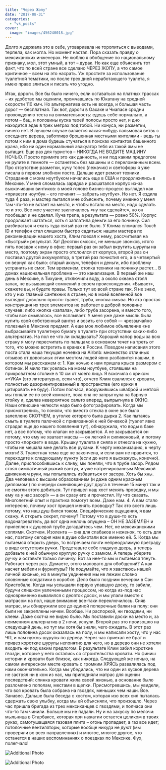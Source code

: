 ```yaml
---
title: "Через Жопу"
date: "2017-08-31"
categories: 
  - "vk_posts"
cover:
  image: "images/456240018.jpg"
---
```


Долго я держала это в себе, уговаривала не торопиться с выводами, терпела, как могла. Но момент настал. Пора сказать правду о мексиканских инженерах. Не люблю я обобщение по национальному признаку, мол, этот умный, а тот – дурак. Но как еще объяснить тот факт, что по всей стране все сделано ЧЕРЕЗ ЖОПУ, а что самое критичное – всем на это насрать. Уж простите за использование туалетной тематики, но после трех дней неработающего туалета, я имею право злиться и писать что угодно.

<!--more-->

Итак, дороги. Все бы было ничего, если оставаться на платных трассах – их удобство мы оценили, промчавшись по Юкатану на средней скорости 110 кмч. Но альтернатива есть не всегда, и большая часть дорог — бесплатная. Так вот, дороги в Оахаке и Чиапасе сродни прохождению теста на внимательность: едешь себе нормально, а потом – бац, и половины куска твоей полосы просто нет, и дно находится эдак в трех метрах под тобой. Ни конуса, ни разметки, ничего нет. В лучшем случае валяется какая-нибудь пальмовая ветвь с соседнего дерева, заботливо брошенная местными жителями - ведь ты потом к ним в дома будешь стучаться в поисках контактов башенного крана, ибо ни один нормальный эвакуатор тебя из такой ямы не вытащит. Еще раз для туристов – НИКОГДА НЕ ВОДИТЕ МАШИНУ НОЧЬЮ. Просто примите это как данность, и ни под каким предлогом не рулите в темноте — останетесь без машины и с переломанным всем. Про отсутствие разметки, кучу топес (лежачих) и светофоры я уже писала в первом злобном посте. Дальше идет ремонт техники. Страдания с моим ноутбуком начались еще в США и продолжились в Мексике. У меня сломалась зарядка и расшатался корпус из-за выскочивших винтиков: в моей голове бизнес-процесс выглядел как «привезти ноутбук – его починят — забрать ноутбук». Но нет. Я ездила туда 4 раза, и мастер пытался мне объяснить, почему именно у меня там что-то не встает на место, и чтобы встало на место, надо сделать то и это. Все мое участие заключалось «ну так сделайте», но он пообещал и не сделал. Куча трепа, а результата — ровно 50%. Корпус продолжает шататься, хоть я заплатила деньги за его починку. Сил разбираться и ехать туда пятый раз не было. У Клима сломался Touch ID и телефон стал слишком быстро садиться: нашли мастера по рекомендации нашего хоста, Клим поехал к нему, рассчитывая на «быстрый» результат. Ха! Десятки смссок, не меньше звонков, итого пять поездок к нему в офис: первый раз он забыл вкрутить шурупы на место, поэтому экран просто отслоился от корпуса, второй раз он поставил другой аккумулятор, в третий раз почистил его, а в четвертый он вернул как было: старый аккум, телефон и деньги, ибо проблему устранить не смог. Тем временем, стопка техники на починку растет… В домах национальная проблема — это канализация. В первый же наш день в Мексике, в Тихуане, отключили воду, а около океана стоял запах, не вызывающий сомнений в своем происхождении. «Бывает», скажете вы, и будете правы. Только тут во всей стране так. Я не знаю, кто у них главный сантехник в стране, но в моей вселенной все выглядит довольно просто: туалет, труба, кнопка смыва. Но эта простая конструкция их трех элементов не работает в доброй половине случаев: либо кнопка «запала», либо труба засорена, и вместо того, чтобы все смывалось, все всплывает. У меня уже даже мысль была купить свой собственный вантуз и возить его собой — чрезвычайно полезный в Мексике предмет. А еще мое любимое объявление «не выбрасывайте туалетную бумагу в туалет» при отсутствии каких-либо альтернатив. На пол ее что ли складывать? Хороший напор воды за всю страну я могу пересчитать по пальцам: в основном течет на треть от того, что можно встретить в кранах в России. Поводом написания этого поста стала наша текущая ночевка на Airbnb: множество отличных отзывов от довольных этим местом людей явно разбавится нашим, в котором мы расскажем о: 1. Как ночью к нам пришла крыса размером с ботинок. И мило так уселась на моем ноутбуке, стоявшем на прикроватном столике в 10 см от моего лица. Я вскочила с криком «\*УКА» (это литературно, если что), отчего Клим свалился с кровати, полностью дезориентированный в пространстве (его крики я цитировать не буду). Потом полчаса, вооружившись шваброй и метлой мы гоняли ее по всей комнате, пока она не запрыгнула на барную стойку и, сделав невероятное сальто вперед, выпрыгнула в ОКНО. Наши отвисшие челюсти надо было фотографировать. Когда мы присмотрелись, то поняли, что вместо стекла в окне все было залеплено СКОТЧЕМ, в уголке которого была дырка 2. Как пытаясь смыть в туалете палочкой с привязанной к ней бечевкой (туалет явно страдал еще до нашего появления тут), обнаружила, что воды в баке нет, а все потому, что клапан не закрывается. А не закрывается он потому, что ему не хватает массы — он легкий и силиконовый, и потому просто «порхает» в воде. Крышку туалета я сняла и отнесла на кухню, чтобы не мешала мне делать все руками. К черту механизацию, к черту мозги! 3. Туалетная тема еще не закончена, и если вам не нравится, то переходите к следующему пункту (если до него я выскажусь, конечно). Далее, приспособившись к сливу, мы поняли, что в трубе засор. Рядом стоял симпатичный рыжий вантуз, и уже натренированным Мексикой движением руки, мы попытались избавиться от засора. Хоть бы хны. Два человека с высшим образованием (и даже одним красным дипломом!) по очереди сменяющие друг друга в течение 15 минут так и не смогли этого добиться. Тут пришел наш хост менять проводку, и мы ему «а у нас засор!» — а он сразу его и прочистил. Ну что сказать. Многолетний опыт и практика помогут всем. Даже нам. 4. А вам стало интересно, почему хост пришел менять проводку? Так это всего лишь потому, что наш душ бился током. Специфические ощущения, я вам скажу. А открыть секрет, почему? Потому что в душе-то есть водонагреватель, да вот одна мелочь опущена – ОН НЕ ЗАЗЕМЛЕН и прилеплен к душевой трубе догадайтесь чем. Нет, не мексиканскими соплями. Скотчем. Изолента — она для слабаков и неженок, то есть для нас, поэтому сегодня нам в душе обмотали все именно ей. 5. Когда мы пытаемся открыть дверь, то встречаем почти непреодолимую преграду в виде отсутствия ручки. Представьте себе гладкую дверь, а теперь добавьте к ней обычную круглую ручку с замком. А теперь уберите ручку и оставьте только личинку. Вот за нее-то мы и пытаемся тянуть. Работает через раз. Думаете, этого маловато для обобщений? А как насчет мебели и фурнитуры? Не подумайте, что я хвастаюсь нашей личной жизнью, но в минуты уединения мы не лежим словно оловянные солдатики в коробке. Дело было поздним вечером в Сан Кристобале. Когда мы услышали первую упавшую доску, то забили, будучи слишком увлеченными процессом, но когда из-под нас одновременно вывалился с десяток досок, и мы упали вместе с матрасом на пол, наше внимание все-таки переключилось. Сняв матрас, мы обнаружили все до единой поперечные балки на полу: они были не закреплены ничем. Вообще. Ни распоркой, ни гвоздями, ни клеем. Даже скотча не видно было. Мы поставили доски на место и, за неимением альтернатив в 2 ночи, уснули. Второй раз это произошло на следующий день, но тут мы хотя бы знали, чего ожидать. В этот раз лишь половина досок оказалась на полу, и мы написали хосту, что у нас ЧП, и нам нужны шурупы по дереву. Через час приехал ее брат и привез короткие шурупы непонятно для чего, но в дерево они не хотели входить ни под каким предлогом. В результате Клим забил короткие гвозди, которые у него остались со строительства кровати. Но финиш истории и кровати был близок, как никогда. Следующей же ночью, на самом интересном месте кровать с громким ХРЯСЬ развалилась под нами окончательно. Когда мы убедились, что ни один из кусков дерева не застрял ни в ком из нас, мы приподняли матрас для оценки последствий: спинка кровати жила своей жизнью, а основание было разломлено пополам, местами в щепки. Присмотревшись, мы увидели, что вся кровать была собрана на гвоздях, меньших чем наши. Все. Занавес. Дальше была беседа с хостом, которая изо всех сил пыталась сдержать свою улыбку, когда мы ей объясняли, что произошло. Через час пришла бригада из трех мексиканцев с гвоздями, и полчаса они что-то там чинили. Больше мы не падали. Ну и на закуску по мелочи: мыльница в Старбаксе, которая при нажатии остается целиком в твоих руках, самотушащаяся газовая плита – огонь пропадает, а газ все идет; потолочные вентиляторы, которые вообще никуда не дуют (мы проверяли во всех направлениях) и многое, многое другое, что останется в наших воспоминаниях о поездках по Мексике. Фух, полегчало!

![Additional Photo](https://vodpop.ru/wp-content/uploads/2023/07/456240019.jpg)

![Additional Photo](https://vodpop.ru/wp-content/uploads/2023/07/456240020.jpg)
